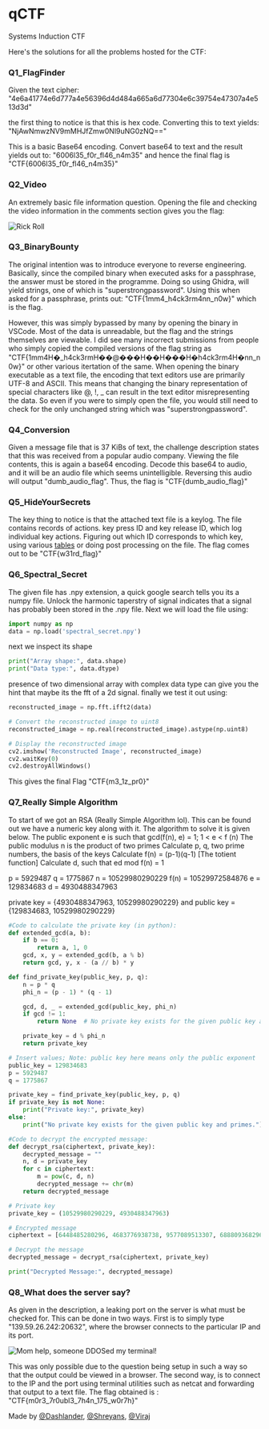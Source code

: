 # qCTF

Systems Induction CTF

Here's the solutions for all the problems hosted for the CTF:

### Q1_FlagFinder

Given the text cipher: "4e6a41774e6d777a4e56396d4d484a665a6d77304e6c39754e47307a4e513d3d"

the first thing to notice is that this is hex code. Converting this to text yields: "NjAwNmwzNV9mMHJfZmw0Nl9uNG0zNQ=="

This is a basic Base64 encoding. Convert base64 to text and the result yields out to: "6006l35_f0r_fl46_n4m35" and hence the final flag is "CTF{6006l35_f0r_fl46_n4m35}"

### Q2_Video

An extremely basic file information question. Opening the file and checking the video information in the comments section gives you the flag:

![Rick Roll](https://github.com/Dashlander/qCTF/blob/main/rickroll.png)

### Q3_BinaryBounty

The original intention was to introduce everyone to reverse engineering. Basically, since the compiled binary when executed asks for a passphrase, the answer must be stored in the programme. Doing so using Ghidra, will yield strings, one of which is "superstrongpassword". Using this when asked for a passphrase, prints out: "CTF{1mm4_h4ck3rm4nn_n0w}" which is the flag.

However, this was simply bypassed by many by opening the binary in VSCode. Most of the data is unreadable, but the flag and the strings themselves are viewable. I did see many incorrect submissions from people who simply copied the compiled versions of the flag string as "CTF{1mm4H�_h4ck3rmH��@���H��H���H�h4ck3rm4H�nn_n0w}" or other various itertation of the same. When opening the binary executable as a text file, the encoding that text editors use are primarily UTF-8 and ASCII. This means that changing the binary representation of special characters like @, !, _ can result in the text editor misrepresenting the data. So even if you were to simply open the file, you would still need to check for the only unchanged string which was "superstrongpassword".

### Q4_Conversion

Given a message file that is 37 KiBs of text, the challenge description states that this was received from a popular audio company. Viewing the file contents, this is again a base64 encoding. Decode this base64 to audio, and it will be an audio file which seems unintelligible. Reversing this audio will output "dumb_audio_flag". Thus, the flag is "CTF{dumb_audio_flag}"

### Q5_HideYourSecrets

The key thing to notice is that the attached text file is a keylog. The file contains records of actions. key press ID and key release ID, which log individual key actions. Figuring out which ID corresponds to which key, using various [tables](https://gist.github.com/rickyzhang82/8581a762c9f9fc6ddb8390872552c250) or doing post processing on the file. The flag comes out to be "CTF{w31rd_flag}"

### Q6_Spectral_Secret
The given file has .npy extension, a quick google search tells you its a numpy file. Unlock the harmonic taperstry of signal indicates that a signal has probably been stored in the .npy file. 
Next we will load the file using:
```python
import numpy as np
data = np.load('spectral_secret.npy')
```
next we inspect its shape
```python
print("Array shape:", data.shape)
print("Data type:", data.dtype)
```
presence of two dimensional array with complex data type can give you the hint that maybe its the fft of a 2d signal.
finally we test it out using:
```python
reconstructed_image = np.fft.ifft2(data)

# Convert the reconstructed image to uint8
reconstructed_image = np.real(reconstructed_image).astype(np.uint8)

# Display the reconstructed image
cv2.imshow('Reconstructed Image', reconstructed_image)
cv2.waitKey(0)
cv2.destroyAllWindows()
```
This gives the final Flag "CTF{m3_1z_pr0}"

### Q7_Really Simple Algorithm
To start of we got an RSA (Really Simple Algorithm lol). This can be found out we have a numeric key along with it. The algorithm to solve it is given below.
The public exponent e is such that gcd(f(n), e) = 1; 1 < e < f (n) 
The public modulus n is the product of two primes
Calculate p, q, two prime numbers, the basis of the keys
Calculate f(n) = (p-1)(q-1) [The totient function]
Calculate d, such that ed mod f(n) = 1

p = 5929487
q = 1775867
n = 10529980290229
f(n) = 10529972584876
e = 129834683
d = 4930488347963

private key = {4930488347963, 10529980290229}
and public key = {129834683, 10529980290229}
```python
#Code to calculate the private key (in python):
def extended_gcd(a, b):
    if b == 0:
        return a, 1, 0
    gcd, x, y = extended_gcd(b, a % b)
    return gcd, y, x - (a // b) * y

def find_private_key(public_key, p, q):
    n = p * q
    phi_n = (p - 1) * (q - 1)

    gcd, d, _ = extended_gcd(public_key, phi_n)
    if gcd != 1:
        return None  # No private key exists for the given public key and primes

    private_key = d % phi_n
    return private_key

# Insert values; Note: public key here means only the public exponent
public_key = 129834683
p = 5929487
q = 1775867

private_key = find_private_key(public_key, p, q)
if private_key is not None:
    print("Private key:", private_key)
else:
    print("No private key exists for the given public key and primes.")

#Code to decrypt the encrypted message:
def decrypt_rsa(ciphertext, private_key):
    decrypted_message = ""
    n, d = private_key
    for c in ciphertext:
        m = pow(c, d, n)
        decrypted_message += chr(m)
    return decrypted_message

# Private key
private_key = (10529980290229, 4930488347963)

# Encrypted message
ciphertext = [6448485280296, 4683776938738, 9577089513307, 6888093682969, 9019339071410, 246189401736, 5139025648676, 9409769051528, 780685933709, 1471462085731, 4683776938738, 780685933709, 6888093682969, 6478775835003, 780685933709, 6062412063462, 6243860990272, 353906583386, 780685933709, 9577089513307, 688247530411, 2362286149030]

# Decrypt the message
decrypted_message = decrypt_rsa(ciphertext, private_key)

print("Decrypted Message:", decrypted_message)
```
### Q8_What does the server say?

As given in the description, a leaking port  on the server is what must be checked for. This can be done in two ways. First is to simply type "139.59.26.242:20632", where the browser connects to the particular IP and its port.

![Mom help, someone DDOSed my terminal!](https://github.com/Dashlander/qCTF/blob/main/ddosmyterminal.png?raw=true)

This was only possible due to the question being setup in such a way so that the output could be viewed in a browser. The second way, is to connect to the IP and the port using terminal utilities such as netcat and forwarding that output to a text file. The flag obtained is : "CTF{m0r3_7r0ubl3_7h4n_175_w0r7h}"

Made by [@Dashlander](https://github.com/Dashlander), [@Shreyans](https://github.com/ShreyansJain04), [@Viraj](https://github.com/TheBinaryCoder1000101)
